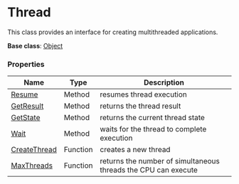# Thread #
This class provides an interface for creating multithreaded applications.

**Base class**: [Object](Object.md)

### Properties ###

| Name | Type | Description |
|---|---|---|
| [Resume](Thread_Resume.md) | Method | resumes thread execution |
| [GetResult](Thread_GetResult.md) | Method | returns the thread result |
| [GetState](Thread_GetState.md) | Method | returns the current thread state |
| [Wait](Thread_Wait.md) | Method | waits for the thread to complete execution |
| [CreateThread](CreateThread.md) | Function | creates a new thread |
| [MaxThreads](MaxThreads.md) | Function | returns the number of simultaneous threads the CPU can execute |
